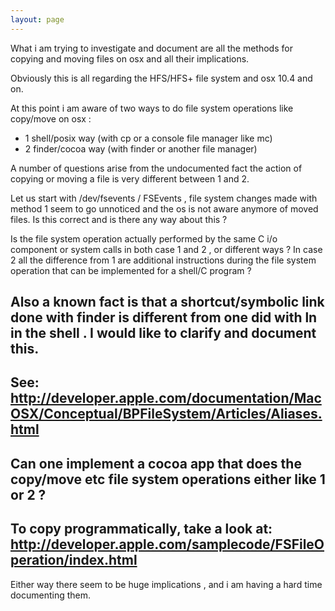 ```yaml
---
layout: page
---
```


What i am trying to investigate and document are all the methods for copying and moving files on osx and all their implications.

Obviously this is all regarding the HFS/HFS+ file system and osx 10.4 and on.
 
At this point i am aware of two ways to do file system operations like copy/move on osx : 

* 1 shell/posix way (with cp or a console file manager like mc) 
* 2 finder/cocoa way (with finder or another file manager)
 

A number of questions arise from the undocumented fact the action of copying or moving a file is very different between 1 and 2.

Let us start with /dev/fsevents / FSEvents , file system changes made with method 1 seem to go unnoticed and the os is not aware anymore of moved files.
Is this correct and is there any way about this ?

Is the file system operation actually performed by the same C i/o component or system calls in both case 1 and 2 , or different ways ?
In case 2 all the difference from 1 are additional instructions during the file system operation that can be implemented for a shell/C program ?

Also a known fact is that a shortcut/symbolic link done with finder is different from one did with ln in the shell .
I would like to clarify and document this.
----
See: http://developer.apple.com/documentation/MacOSX/Conceptual/BPFileSystem/Articles/Aliases.html
----
Can one implement a cocoa app that does the copy/move etc file system operations either like 1 or 2 ?
----
To copy programmatically, take a look at: http://developer.apple.com/samplecode/FSFileOperation/index.html
----

Either way there seem to be huge implications , and i am having a hard time documenting them.
